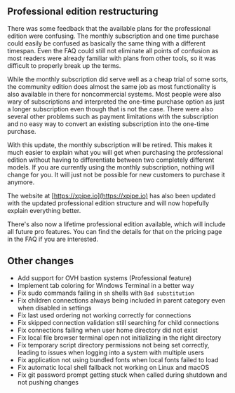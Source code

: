 ## Professional edition restructuring

There was some feedback that the available plans for the professional edition were confusing. The monthly subscription and one time purchase could easily be confused as basically the same thing with a different timespan. Even the FAQ could still not eliminate all points of confusion as most readers were already familiar with plans from other tools, so it was difficult to properly break up the terms.

While the monthly subscription did serve well as a cheap trial of some sorts, the community edition does almost the same job as most functionality is also available in there for noncommercial systems. Most people were also wary of subscriptions and interpreted the one-time purchase option as just a longer subscription even though that is not the case. There were also several other problems such as payment limitations with the subscription and no easy way to convert an existing subscription into the one-time purchase.

With this update, the monthly subscription will be retired. This makes it much easier to explain what you will get when purchasing the professional edition without having to differentiate between two completely different models. If you are currently using the monthly subscription, nothing will change for you. It will just not be possible for new customers to purchase it anymore.

The website at [https://xpipe.io](https://xpipe.io) has also been updated with the updated professional edition structure and will now hopefully explain everything better.

There's also now a lifetime professional edition available, which will include all future pro features. You can find the details for that on the pricing page in the FAQ if you are interested.

## Other changes

- Add support for OVH bastion systems (Professional feature)
- Implement tab coloring for Windows Terminal in a better way
- Fix sudo commands failing in `sh` shells with `Bad substitution`
- Fix children connections always being included in parent category even when disabled in settings
- Fix last used ordering not working correctly for connections
- Fix skipped connection validation still searching for child connections
- Fix connections failing when user home directory did not exist
- Fix local file browser terminal open not initializing in the right directory
- Fix temporary script directory permissions not being set correctly, leading to issues when logging into a system with multiple users
- Fix application not using bundled fonts when local fonts failed to load
- Fix automatic local shell fallback not working on Linux and macOS
- Fix git password prompt getting stuck when called during shutdown and not pushing changes
